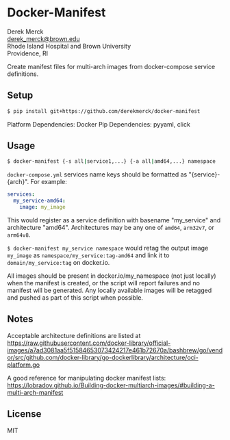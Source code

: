 Docker-Manifest
==========================

Derek Merck  
<derek_merck@brown.edu>  
Rhode Island Hospital and Brown University  
Providence, RI  

Create manifest files for multi-arch images from docker-compose service definitions.

## Setup

```bash
$ pip install git+https://github.com/derekmerck/docker-manifest
```

Platform Dependencies:  Docker
Pip Dependencies:  pyyaml, click

## Usage

```bash
$ docker-manifest {-s all|service1,...} {-a all|amd64,...} namespace
```

`docker-compose.yml` services name keys should be formatted as "{service}-{arch}".  For example:

```yaml
services:
  my_service-amd64:
    image: my_image
```

This would register as a service definition with basename "my_service" and architecture "amd64".
Architectures may be any one of `amd64`, `arm32v7`, or `arm64v8`.

`$ docker-manifest my_service namespace` would retag the output image `my_image` as
`namespace/my_service:tag-amd64` and link it to `domain/my_service:tag` on docker.io.

All images should be present in docker.io/my_namespace (not just locally) when the manifest is
created, or the script will report failures and no manifest will be generated.  Any locally available
images will be retagged and pushed as part of this script when possible.

## Notes

Acceptable architecture definitions are listed at
<https://raw.githubusercontent.com/docker-library/official-images/a7ad3081aa5f51584653073424217e461b72670a/bashbrew/go/vendor/src/github.com/docker-library/go-dockerlibrary/architecture/oci-platform.go>

A good reference for manipulating docker manifest lists:
<https://lobradov.github.io/Building-docker-multiarch-images/#building-a-multi-arch-manifest>

## License

MIT
